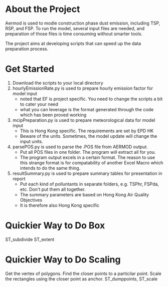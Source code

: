 # About the Project
Aermod is used to modle construction phase dust emission, including TSP, RSP, and FSP. To run the model, several input files are needed, and preparation of those files is time consuming without smarter tools. 

The project aims at developing scripts that can speed up the data preparation process.

# Get Started

1. Download the scripts to your local directory
2. hourlyEmissionRate.py is used to prepare hourly emission factor for model input
    * noted that EF is project specific. You need to change the scripts a bit to cater your need
    * what you can leverage is the format generated through the code which has been proved working
3. mcipPreparation.py is used to prepare meteorological data for model input
    * This is Hong Kong specific. The requirements are set by EPD HK
    * Beware of the units. Sometimes, the model update will change the input units.
4. parsePOS.py is used to parse the .POS file from AERMOD output.
    * Put all POS files in one folder. The program will extract all for you.
    * The program output excels in a certain format. The reason to use this strange format is for compatability of another Excel Macro which intends to do the same thing.
5. resultSummary.py is used to prepare summary tables for presentation in report
    * Put each kind of polluntants in separate folders, e.g. TSPhr, FSPda, etc. Don't put them all together.
    * The summary parameters are based on Hong Kong Air Quality Objectives
    * It is therefore also Hong Kong specific
    
# Quickier Way to Do Box
ST_subdivide
ST_extent

# Quickier Way to Do Scaling
Get the vertex of polygons. Find the closer points to a particilar point. Scale the rectangles using the closer point as anchor.
ST_dumppoints, ST_scale
